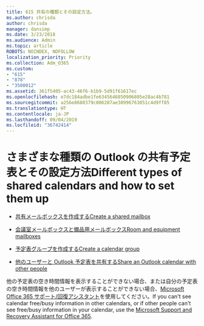 ```yaml
---
title: 615 共有の種類とその設定方法。
ms.author: chrisda
author: chrisda
manager: dansimp
ms.date: 3/23/2018
ms.audience: Admin
ms.topic: article
ROBOTS: NOINDEX, NOFOLLOW
localization_priority: Priority
ms.collection: Adm_O365
ms.custom:
- "615"
- "878"
- "3500012"
ms.assetid: 361f5405-ac43-46f6-b1b9-5d91f61617ec
ms.openlocfilehash: e7dc184adbe1fe6345646850906805e28ac4b781
ms.sourcegitcommit: a256e8680379c006287ae30996763051c4d9ff85
ms.translationtype: HT
ms.contentlocale: ja-JP
ms.lasthandoff: 09/04/2019
ms.locfileid: "36742414"
---
```

# <a name="different-types-of-shared-outlook-calendars-and-how-to-set-them-up"></a><span data-ttu-id="d2790-102">さまざまな種類の Outlook の共有予定表とその設定方法</span><span class="sxs-lookup"><span data-stu-id="d2790-102">Different types of shared calendars and how to set them up</span></span>

- [<span data-ttu-id="d2790-103">共有メールボックスを作成する</span><span class="sxs-lookup"><span data-stu-id="d2790-103">Create a shared mailbox</span></span>](https://docs.microsoft.com/office365/admin/email/create-a-shared-mailbox)

- [<span data-ttu-id="d2790-104">会議室メールボックスと備品用メールボックス</span><span class="sxs-lookup"><span data-stu-id="d2790-104">Room and equipment mailboxes</span></span>](https://docs.microsoft.com/office365/admin/manage/room-and-equipment-mailboxes)

- [<span data-ttu-id="d2790-105">予定表グループを作成する</span><span class="sxs-lookup"><span data-stu-id="d2790-105">Create a calendar group</span></span>](https://support.office.com/article/8385667b-d758-4489-a53f-f542dd01e6ff)

- [<span data-ttu-id="d2790-106">他のユーザーと Outlook 予定表を共有する</span><span class="sxs-lookup"><span data-stu-id="d2790-106">Share an Outlook calendar with other people</span></span>](https://support.office.com/article/353ed2c1-3ec5-449d-8c73-6931a0adab88)

<span data-ttu-id="d2790-107">他の予定表の空き時間情報を表示することができない場合、または自分の予定表の空き時間情報を他のユーザーが表示することができない場合、[Microsoft Office 365 サポート/回復アシスタント](https://diagnostics.office.com/)を使用してください。</span><span class="sxs-lookup"><span data-stu-id="d2790-107">If you can't see calendar free/busy information in other calendars, or if other people can't see free/busy information in your calendar, use the [Microsoft Support and Recovery Assistant for Office 365](https://diagnostics.office.com/).</span></span>
